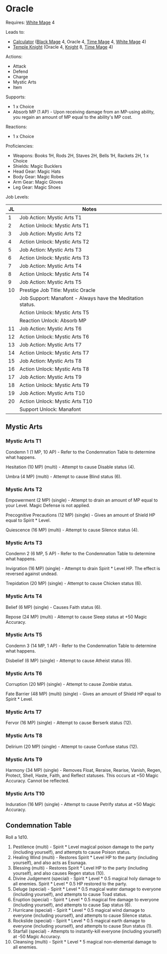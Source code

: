 # Oracle

Requires: [White Mage](/Jobs/JobDetails/WhiteMage.md) 4

Leads to:

- [Calculator](/Jobs/JobDetails/Calculator.md) ([Black Mage](/Jobs/JobDetails/BlackMage.md) 4, Oracle 4, [Time Mage](/Jobs/JobDetails/TimeMage.md) 4, [White Mage](/Jobs/JobDetails/WhiteMage.md) 4)
- [Temple Knight](/Jobs/JobDetails/TempleKnight.md) (Oracle 4, [Knight](/Jobs/JobDetails/Knight.md) 8, [Time Mage](/Jobs/JobDetails/TimeMage.md) 4)

Actions:

- Attack
- Defend
- Charge
- Mystic Arts
- Item

Supports:

- 1 x Choice
- Absorb MP (1 AP) - Upon receiving damage from an MP-using ability, you regain an amount of MP equal to the ability's MP cost.

Reactions:

- 1 x Choice

Proficiencies:

- Weapons: Books 1H, Rods 2H, Staves 2H, Bells 1H, Rackets 2H, 1 x Choice
- Shields: Magic Bucklers
- Head Gear: Magic Hats
- Body Gear: Magic Robes
- Arm Gear: Magic Gloves
- Leg Gear: Magic Shoes

Job Levels:

| JL | Notes |
| --- | --- |
| 1 | Job Action: Mystic Arts T1
| 2 | Action Unlock: Mystic Arts T1
| 3 | Job Action: Mystic Arts T2
| 4 | Action Unlock: Mystic Arts T2
| 5 | Job Action: Mystic Arts T3
| 6 | Action Unlock: Mystic Arts T3
| 7 | Job Action: Mystic Arts T4
| 8 | Action Unlock: Mystic Arts T4
| 9 | Job Action: Mystic Arts T5
| 10 | Prestige Job Title: Mystic Oracle
|    | Job Support: Manafont - Always have the Meditation status.
|    | Action Unlock: Mystic Arts T5
|    | Reaction Unlock: Absorb MP
| 11 | Job Action: Mystic Arts T6
| 12 | Action Unlock: Mystic Arts T6
| 13 | Job Action: Mystic Arts T7
| 14 | Action Unlock: Mystic Arts T7
| 15 | Job Action: Mystic Arts T8
| 16 | Action Unlock: Mystic Arts T8
| 17 | Job Action: Mystic Arts T9
| 18 | Action Unlock: Mystic Arts T9
| 19 | Job Action: Mystic Arts T10
| 20 | Action Unlock: Mystic Arts T10
|    | Support Unlock: Manafont

## Mystic Arts

### Mystic Arts T1

Condemn 1 (1 MP, 10 AP) - Refer to the Condemnation Table to determine what happens.

Hesitation (10 MP) (multi) - Attempt to cause Disable status (4).

Umbra (4 MP) (multi) - Attempt to cause Blind status (6).

### Mystic Arts T2

Empowerment (2 MP) (single) - Attempt to drain an amount of MP equal to your Level. Magic Defense is not applied.

Precognitive Precautions (12 MP) (single) - Gives an amount of Shield HP equal to Spirit * Level.

Quiescence (16 MP) (multi) - Attempt to cause Silence status (4).

### Mystic Arts T3

Condemn 2 (6 MP, 5 AP) - Refer to the Condemnation Table to determine what happens.

Invigration (16 MP) (single) - Attempt to drain Spirit * Level HP. The effect is reversed against undead.

Trepidation (20 MP) (single) - Attempt to cause Chicken status (6).

### Mystic Arts T4

Belief (6 MP) (single) - Causes Faith status (6).

Repose (24 MP) (multi) - Attempt to cause Sleep status at +50 Magic Accuracy.

### Mystic Arts T5

Condemn 3 (14 MP, 1 AP) - Refer to the Condemnation Table to determine what happens.

Disbelief (6 MP) (single) - Attempt to cause Atheist status (6).

### Mystic Arts T6

Corruption (20 MP) (single) - Attempt to cause Zombie status.

Fate Barrier (48 MP) (multi) (single) - Gives an amount of Shield HP equal to Spirit * Level.

### Mystic Arts T7

Fervor (16 MP) (single) - Attempt to cause Berserk status (12).

### Mystic Arts T8

Delirium (20 MP) (single) - Attempt to cause Confuse status (12).

### Mystic Arts T9

Harmony (34 MP) (single) - Removes Float, Reraise, Rearise, Vanish, Regen, Protect, Shell, Haste, Faith, and Reflect statuses. This occurs at +50 Magic Accuracy. Cannot be reflected.

### Mystic Arts T10

Induration (16 MP) (single) - Attempt to cause Petrify status at +50 Magic Accuracy.

## Condemnation Table

Roll a 1d10.

1. Pestilence (multi) - Spirit * Level magical poison damage to the party (including yourself), and attempts to cause Poison status.
2. Healing Wind (multi) - Restores Spirit * Level HP to the party (including yourself), and also acts as Esunaga.
3. Blessing (multi) - Restores Spirit * Level HP to the party (including yourself), and also causes Regen status (10).
4. Divine Judgement (special) - Spirit * Level * 0.5 magical holy damage to all enemies. Spirit * Level * 0.5 HP restored to the party.
5. Deluge (special) - Spirit * Level * 0.5 magical water damage to everyone (including yourself), and attempts to cause Toad status.
6. Eruption (special) - Spirit * Level * 0.5 magical fire damage to everyone (including yourself), and attempts to cause Sap status (6).
7. Hurricane (special) - Spirit * Level * 0.5 magical wind damage to everyone (including yourself), and attempts to cause Silence status.
8. Rockslide (special) - Spirit * Level * 0.5 magical earth damage to everyone (including yourself), and attempts to cause Stun status (1).
9. Starfall (special) - Attempts to instantly-kill everyone (including yourself) at -50 Magic Accuracy.
10. Cleansing (multi) - Spirit * Level * 5 magical non-elemental damage to all enemies.
